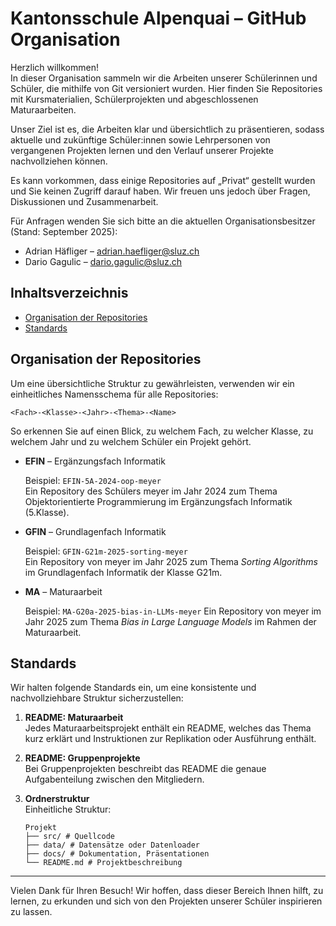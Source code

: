 # Kantonsschule Alpenquai – GitHub Organisation

Herzlich willkommen!  
In dieser Organisation sammeln wir die Arbeiten unserer Schülerinnen und Schüler, die mithilfe von Git versioniert wurden. Hier finden Sie Repositories mit Kursmaterialien, Schülerprojekten und abgeschlossenen Maturaarbeiten.

Unser Ziel ist es, die Arbeiten klar und übersichtlich zu präsentieren, sodass aktuelle und zukünftige Schüler:innen sowie Lehrpersonen von vergangenen Projekten lernen und den Verlauf unserer Projekte nachvollziehen können.

Es kann vorkommen, dass einige Repositories auf „Privat“ gestellt wurden und Sie keinen Zugriff darauf haben. Wir freuen uns jedoch über Fragen, Diskussionen und Zusammenarbeit.  

Für Anfragen wenden Sie sich bitte an die aktuellen Organisationsbesitzer (Stand: September 2025):  

- Adrian Häfliger – adrian.haefliger@sluz.ch  
- Dario Gagulic – dario.gagulic@sluz.ch  


## Inhaltsverzeichnis

- [Organisation der Repositories](#organisation-der-repositories)  
- [Standards](#standards)  




## Organisation der Repositories

Um eine übersichtliche Struktur zu gewährleisten, verwenden wir ein einheitliches Namensschema für alle Repositories:



`<Fach>-<Klasse>-<Jahr>-<Thema>-<Name>`  


So erkennen Sie auf einen Blick, zu welchem Fach, zu welcher Klasse, zu welchem Jahr und zu welchem Schüler ein Projekt gehört.  


- **EFIN** – Ergänzungsfach Informatik  


  Beispiel: `EFIN-5A-2024-oop-meyer`  
  Ein Repository des Schülers meyer im Jahr 2024 zum Thema Objektorientierte Programmierung im Ergänzungsfach Informatik (5.Klasse).


- **GFIN** – Grundlagenfach Informatik  

  Beispiel: `GFIN-G21m-2025-sorting-meyer`  
  Ein Repository von meyer im Jahr 2025 zum Thema *Sorting Algorithms* im Grundlagenfach Informatik der Klasse G21m.


- **MA** – Maturaarbeit  

  Beispiel: `MA-G20a-2025-bias-in-LLMs-meyer`
  Ein Repository von meyer im Jahr 2025 zum Thema *Bias in Large Language Models* im Rahmen der Maturaarbeit.
  



## Standards

Wir halten folgende Standards ein, um eine konsistente und nachvollziehbare Struktur sicherzustellen:

1. **README: Maturaarbeit**  
   Jedes Maturaarbeitsprojekt enthält ein README, welches das Thema kurz erklärt und Instruktionen zur Replikation oder Ausführung enthält.  

2. **README: Gruppenprojekte**  
   Bei Gruppenprojekten beschreibt das README die genaue Aufgabenteilung zwischen den Mitgliedern.

3. **Ordnerstruktur**  
   Einheitliche Struktur:
   
    ```
   Projekt 
   ├── src/ # Quellcode
   ├── data/ # Datensätze oder Datenloader
   ├── docs/ # Dokumentation, Präsentationen
   └── README.md # Projektbeschreibung 
    ```


---

Vielen Dank für Ihren Besuch! Wir hoffen, dass dieser Bereich Ihnen hilft, zu lernen, zu erkunden und sich von den Projekten unserer Schüler inspirieren zu lassen.